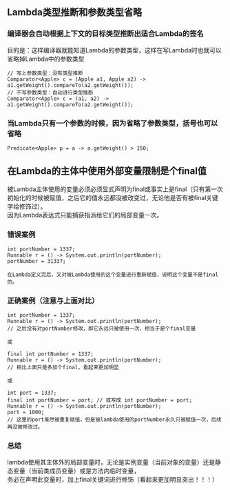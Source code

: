 ## Lambda类型推断和参数类型省略
### 编译器会自动根据上下文的目标类型推断出适合Lambda的签名  
目的是：这样编译器就能知道Lambda的参数类型，这样在写Lambda时也就可以省略掉Lambda中的参数类型
```text
// 写上参数类型：没有类型推断
Comparator<Apple> c = (Apple a1, Apple a2) -> a1.getWeight().compareTo(a2.getWeight());
// 不写参数类型：自动进行类型推断
Comparator<Apple> c = (a1, a2) -> a1.getWeight().compareTo(a2.getWeight());
```
### 当Lambda只有一个参数的时候，因为省略了参数类型，括号也可以省略
```text
Predicate<Apple> p = a -> a.getWeight() > 150;
```

## 在Lambda的主体中使用外部变量限制是个final值  
被Lambda主体使用的变量必须必须显式声明为final或事实上是final（只有第一次初始化的时候被赋值，之后它的值永远都没被改变过，无论他是否有被final关键字给修饰过）。  
因为Lambda表达式只能捕获指派给它们的局部变量一次。

### 错误案例
```text
int portNumber = 1337;
Runnable r = () -> System.out.println(portNumber);
portNumber = 31337; 

在Lambda定义完后，又对被Lambda使用的这个变量进行重新赋值，说明这个变量不是final的。
```

### 正确案例（注意与上面对比）
```text
int portNumber = 1337;
Runnable r = () -> System.out.println(portNumber);
// 之后没有对portNumber修改，即它永远只被使用一次，相当于是个final变量

或

final int portNumber = 1337;
Runnable r = () -> System.out.println(portNumber);
// 相比上面只是多加个final，看起来更加明显

或

int port = 1337;
final int portNumber = port; // 或写成 int portNumber = port;
Runnable r = () -> System.out.println(portNumber);
port = 1000;
// 这里的port虽然被重复赋值，但是被lambda使用的portNumber永久只被赋值一次，后续再没被修改过。
```

### 总结
lambda使用其主体外的局部变量时，无论是实例变量（当前对象的变量）还是静态变量（当前类成员变量）或是方法内临时变量，  
务必在声明此变量时，加上final关键词进行修饰（看起来更加明显突出！！！）